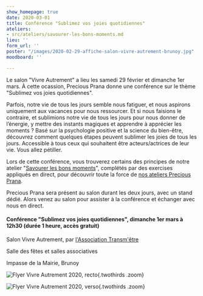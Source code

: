 ```yaml
---
show_homepage: true
date: 2020-03-01
title: Conférence "Sublimez vos joies quotidiennes"
ateliers:
- src/ateliers/savourer-les-bons-moments.md
lieu: ''
form_url: ''
poster: "/images/2020-02-29-affiche-salon-vivre-autrement-brunoy.jpg"
moodboard: ''

---
```

Le salon "Vivre Autrement" a lieu les samedi 29 février et dimanche 1er mars. À cette ocassion, Precious Prana donne une conférence sur le thème "Sublimez vos joies quotidiennes".

Parfois, notre vie de tous les jours semble nous fatiguer, et nous aspirons uniquement aux vacances pour nous ressourcer. Et si nous faisions le contraire, et sublimions notre vie de tous les jours pour nous donner de l’énergie, y mettre des instants magiques et apprendre à apprécier les moments ? Basé sur la psychologie positive et la science du bien-être, découvrez comment quelques étapes peuvent sublimer les joies de tous les jours. Accessible à tous ceux qui souhaitent être acteurs/actrices de leur vie. Vous allez pétiller.

Lors de cette conférence, vous trouverez certains des principes de notre atelier "[Savourer les bons moments](/ateliers/savourer-les-bons-moments/)", complétés par des exercises appliqués en direct, pour découvrir toute la force de [nos ateliers Precious Prana](https://precious-prana.com/ateliers/).

Precious Prana sera présent au salon durant les deux jours, avec un stand dédié. Alors venez au salon pour assister à la conférence et échanger avec nous en direct.

#### **Conférence "Sublimez vos joies quotidiennes", dimanche 1er mars à 12h30 (durée 1 heure, accès gratuit)**

Salon Vivre Autrement, par [l'Association Transm'être](https://assotransmetre.fr/programme-salon-vivre-autrement-brunoy-2020/)

Salle des fêtes et salles associatives

Impasse de la Mairie, Brunoy

![Flyer Vivre Autrement 2020, recto](/images/2020-02-29-flyer-salon-vivre-autrement-brunoy-recto.jpg){.twothirds .zoom}

![Flyer Vivre Autrement 2020, verso](/images/2020-02-29-flyer-salon-vivre-autrement-brunoy-verso.jpg){.twothirds .zoom}